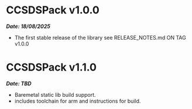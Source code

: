 # CCSDSPack v1.0.0
***Date: 18/08/2025*** 
- The first stable release of the library see RELEASE_NOTES.md ON TAG v1.0.0

# CCSDSPack v1.1.0
***Date: TBD*** 
- Baremetal static lib build support.
- includes toolchain for arm and instructions for build.